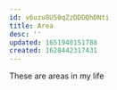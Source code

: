 ```yaml
---
id: v6uzu8U50qZzDDDQhDNti
title: Area
desc: ''
updated: 1651940151788
created: 1628442317431
---
```


These are areas in my life

